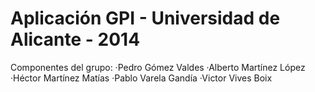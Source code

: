 Aplicación GPI - Universidad de Alicante - 2014
===============================================

Componentes del grupo:
·Pedro Gómez Valdes
·Alberto Martínez López
·Héctor Martínez Matías
·Pablo Varela Gandía
·Victor Vives Boix

